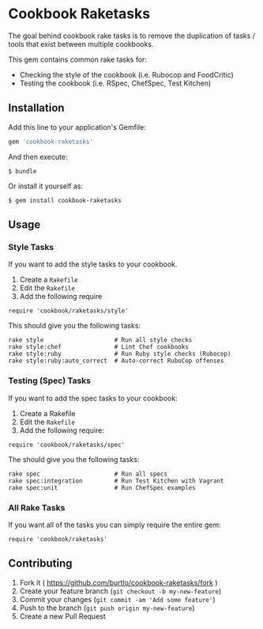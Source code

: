 # Cookbook Raketasks

The goal behind cookbook rake tasks is to remove the duplication of tasks / tools that exist between multiple cookbooks.

This gem contains common rake tasks for:

* Checking the style of the cookbook (i.e. Rubocop and FoodCritic)
* Testing the cookbook (i.e. RSpec, ChefSpec, Test Kitchen)

## Installation

Add this line to your application's Gemfile:

```ruby
gem 'cookbook-raketasks'
```

And then execute:

    $ bundle

Or install it yourself as:

    $ gem install cookbook-raketasks


## Usage

### Style Tasks

If you want to add the style tasks to your cookbook.

1. Create a `Rakefile`
2. Edit the `Rakefile`
3. Add the following require

```
require 'cookbook/raketasks/style'
```

This should give you the following tasks:

```
rake style                    # Run all style checks
rake style:chef               # Lint Chef cookbooks
rake style:ruby               # Run Ruby style checks (Rubocop)
rake style:ruby:auto_correct  # Auto-correct RuboCop offenses
```

### Testing (Spec) Tasks

If you want to add the spec tasks to your cookbook:

1. Create a Rakefile
2. Edit the `Rakefile`
3. Add the following require:

```
require 'cookbook/raketasks/spec'
```

The should give you the following tasks:

```
rake spec                     # Run all specs
rake spec:integration         # Run Test Kitchen with Vagrant
rake spec:unit                # Run ChefSpec examples
```

### All Rake Tasks

If you want all of the tasks you can simply require the entire gem:


```
require 'cookbook/raketasks'
```

## Contributing

1. Fork it ( https://github.com/burtlo/cookbook-raketasks/fork )
2. Create your feature branch (`git checkout -b my-new-feature`)
3. Commit your changes (`git commit -am 'Add some feature'`)
4. Push to the branch (`git push origin my-new-feature`)
5. Create a new Pull Request
